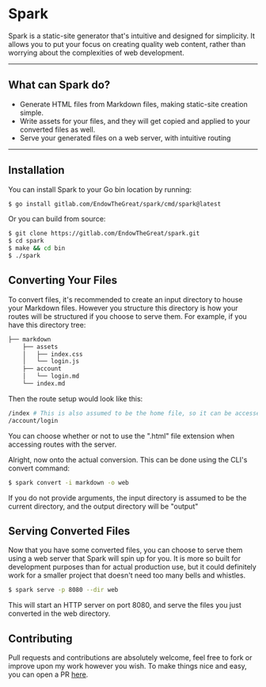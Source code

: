 # **Spark**

Spark is a static-site generator that's intuitive and designed for simplicity. It allows you to put your focus on creating quality web content, rather than worrying about the complexities of web development.

----

## What can Spark do?
- Generate HTML files from Markdown files, making static-site creation simple.
- Write assets for your files, and they will get copied and applied to your converted files as well.
- Serve your generated files on a web server, with intuitive routing

----

## Installation
You can install Spark to your Go bin location by running:
```bash
$ go install gitlab.com/EndowTheGreat/spark/cmd/spark@latest
```
Or you can build from source:
```bash
$ git clone https://gitlab.com/EndowTheGreat/spark.git
$ cd spark
$ make && cd bin
$ ./spark
```

## Converting Your Files
To convert files, it's recommended to create an input directory to house your Markdown files. However you structure this directory is how your routes will be structured if you choose to serve them. For example, if you have this directory tree:
```bash
├── markdown
    ├── assets
    │   ├── index.css
    │   └── login.js
    ├── account
    │   └── login.md
    └── index.md
```
Then the route setup would look like this:
```bash
/index # This is also assumed to be the home file, so it can be accessed simply at '/' as well
/account/login
```
You can choose whether or not to use the ".html" file extension when accessing routes with the server.

Alright, now onto the actual conversion. This can be done using the CLI's convert command:
```bash
$ spark convert -i markdown -o web
```
If you do not provide arguments, the input directory is assumed to be the current directory, and the output directory will be "output"

## Serving Converted Files
Now that you have some converted files, you can choose to serve them using a web server that Spark will spin up for you. It is more so built for development purposes than for actual production use, but it could definitely work for a smaller project that doesn't need too many bells and whistles.
```bash
$ spark serve -p 8080 --dir web
```
This will start an HTTP server on port 8080, and serve the files you just converted in the web directory.

## Contributing
Pull requests and contributions are absolutely welcome, feel free to fork or improve upon my work however you wish. To make things nice and easy, you can open a PR [here](https://gitlab.com/EndowTheGreat/spark/-/merge_requests/new).
